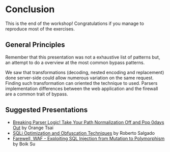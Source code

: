 # Conclusion

This is the end of the workshop! Congratulations if you manage to reproduce most of the exercises.

## General Principles 

Remember that this presentation was not a exhaustive list of patterns but, an attempt to do a overview at the most common bypass patterns.

We saw that transformations (decoding, nested encoding and replacement) done server-side could allow numerous variation on the same request. Finding such transformation can oriented the technique to used.
Parsers implementation differences between the web application and the firewall are a common trait of bypass.

## Suggested Presentations

 - [Breaking Parser Logic! Take Your Path Normalization Off and Pop 0days Out](https://i.blackhat.com/us-18/Wed-August-8/us-18-Orange-Tsai-Breaking-Parser-Logic-Take-Your-Path-Normalization-Off-And-Pop-0days-Out-2.pdf) by Orange Tsai
 - [SQLi Optimization and Obfuscation Techniques](https://paper.bobylive.com/Meeting_Papers/BlackHat/USA-2013/US-13-Salgado-SQLi-Optimization-and-Obfuscation-Techniques-Slides.pdf) by Roberto Salgado
 - [Farewell, WAF - Exploiting SQL Injection from Mutation to Polymorphism](https://media.rootcon.org/ROOTCON%2013/Talks/Farewell,%20WAF%20-%20Exploiting%20SQL%20Injection%20from%20Mutation%20to%20Polymorphism.pdf) by Boik Su